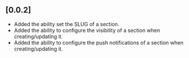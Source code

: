 ## [0.0.2]

* Added the ability set the SLUG of a section.
* Added the ability to configure the visibility of a section when creating/updating it.
* Added the ability to configure the push notifications of a section when creating/updating it.